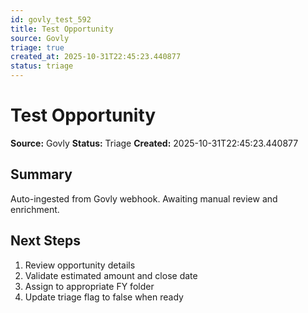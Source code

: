 ```yaml
---
id: govly_test_592
title: Test Opportunity
source: Govly
triage: true
created_at: 2025-10-31T22:45:23.440877
status: triage
---
```


# Test Opportunity

**Source:** Govly
**Status:** Triage
**Created:** 2025-10-31T22:45:23.440877

## Summary

Auto-ingested from Govly webhook. Awaiting manual review and enrichment.

## Next Steps

1. Review opportunity details
2. Validate estimated amount and close date
3. Assign to appropriate FY folder
4. Update triage flag to false when ready

